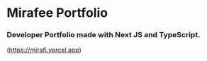 # Mirafee Portfolio

### Developer Portfolio made with Next JS and TypeScript.

(https://mirafi.vercel.app)

